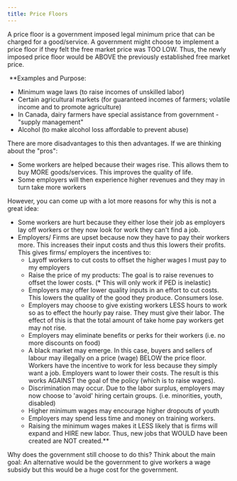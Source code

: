 ```yaml
---
title: Price Floors
---
```

A price floor is a government imposed legal minimum price that can be charged for a good/service. A government might choose to implement a price floor if they felt the free market price was TOO LOW. Thus, the newly imposed price floor would be ABOVE the previously established free market price. 

 **Examples and Purpose: 
- Minimum wage laws (to raise incomes of unskilled labor) 
- Certain agricultural markets (for guaranteed incomes of farmers; volatile income and to promote agriculture) 
- In Canada, dairy farmers have special assistance from government - "supply management" 
- Alcohol (to make alcohol loss affordable to prevent abuse)

There are more disadvantages to this then advantages. If we are thinking about the "pros":
- Some workers are helped because their wages rise. This allows them to buy MORE goods/services. This improves the quality of life. 
- Some employers will then experience higher revenues and they may in turn take more workers 

However, you can come up with a lot more reasons for why this is not a great idea:
- Some workers are hurt because they either lose their job as employers lay off workers or they now look for work they can't find a job. 
- Employers/ Firms are upset because now they have to pay their workers more. This increases their input costs and thus this lowers their profits. This gives firms/ employers the incentives to: 
	- Layoff workers to cut costs to offset the higher wages I must pay to my employers 
	- Raise the price of my products: The goal is to raise revenues to offset the lower costs. (* This will only work if PED is inelastic) 
	- Employers may offer lower quality inputs in an effort to cut costs. This lowers the quality of the good they produce. Consumers lose.  
	- Employers may choose to give existing workers LESS hours to work so as to effect the hourly pay raise. They must give their labor. The effect of this is that the total amount of take home pay workers get may not rise. 
	- Employers may eliminate benefits or perks for their workers (i.e. no more discounts on food) 
	- A black market may emerge. In this case, buyers and sellers of labour may illegally on a price (wage) BELOW the price floor. Workers have the incentive to work for less because they simply want a job. Employers want to lower their costs. The result is this works AGAINST the goal of the policy (which is to raise wages). 
	- Discrimination may occur. Due to the labor surplus, employers may now choose to 'avoid' hiring certain groups. (i.e. minorities, youth, disabled) 
	- Higher minimum wages may encourage higher dropouts of youth 
	- Employers may spend less time and money on training workers. 
	- Raising the minimum wages makes it LESS likely that is firms will expand and HIRE new labor. Thus, new jobs that WOULD have been created are NOT created.**

Why does the government still choose to do this? Think about the main goal: An alternative would be the government to give workers a wage subsidy but this would be a huge cost for the government.  
